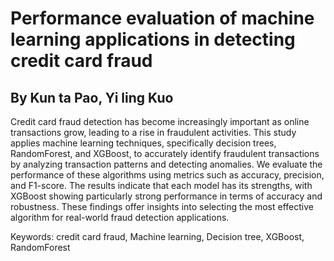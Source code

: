 # Performance evaluation of machine learning applications in detecting credit card fraud
## By Kun ta Pao, Yi ling Kuo
Credit card fraud detection has become increasingly important as online transactions grow, leading to a rise in fraudulent activities. This study applies machine learning techniques, specifically decision trees, RandomForest, and XGBoost, to accurately identify fraudulent transactions by analyzing transaction patterns and detecting anomalies. We evaluate the performance of these algorithms using metrics such as accuracy, precision, and F1-score. The results indicate that each model has its strengths, with XGBoost showing particularly strong performance in terms of accuracy and robustness. These findings offer insights into selecting the most effective algorithm for real-world fraud detection applications.

Keywords: credit card fraud, Machine learning, Decision tree, XGBoost, RandomForest
